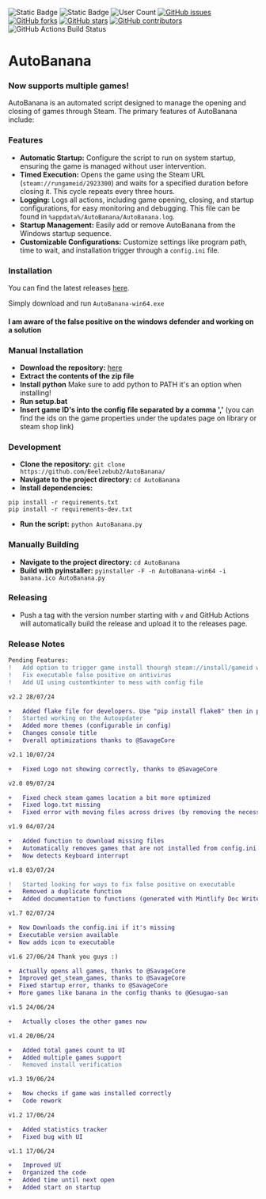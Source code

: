 ![Static Badge](https://img.shields.io/badge/Version-v2.2-8ebff1?style=for-the-badge&logo=v)
![Static Badge](https://img.shields.io/badge/Language-python-3776ab?style=for-the-badge&logo=python)
![User Count](https://img.shields.io/badge/Total%20Users-438-green?style=for-the-badge)
[![GitHub issues](https://img.shields.io/github/issues/Beelzebub2/AutoBanana.svg?style=for-the-badge)](https://github.com/Beelzebub2/AutoBanana/issues)
[![GitHub forks](https://img.shields.io/github/forks/Beelzebub2/AutoBanana.svg?style=for-the-badge)](https://github.com/Beelzebub2/AutoBanana/network/members)
[![GitHub stars](https://img.shields.io/github/stars/Beelzebub2/AutoBanana.svg?style=for-the-badge)](https://github.com/Beelzebub2/AutoBanana/stargazers)
[![GitHub contributors](https://img.shields.io/github/contributors/Beelzebub2/AutoBanana.svg?style=for-the-badge)](https://github.com/Beelzebub2/AutoBanana/graphs/contributors)
![GitHub Actions Build Status](https://img.shields.io/github/actions/workflow/status/Beelzebub2/AutoBanana/build.yml?style=for-the-badge&label=Build)



# AutoBanana
### Now supports multiple games!

AutoBanana is an automated script designed to manage the opening and closing of games through Steam. The primary features of AutoBanana include:

### Features
- **Automatic Startup:** Configure the script to run on system startup, ensuring the game is managed without user intervention.
- **Timed Execution:** Opens the game using the Steam URL (`steam://rungameid/2923300`) and waits for a specified duration before closing it. This cycle repeats every three hours.
- **Logging:** Logs all actions, including game opening, closing, and startup configurations, for easy monitoring and debugging. This file can be found in `%appdata%/AutoBanana/AutoBanana.log`.
- **Startup Management:** Easily add or remove AutoBanana from the Windows startup sequence.
- **Customizable Configurations:** Customize settings like program path, time to wait, and installation trigger through a `config.ini` file.

### Installation

You can find the latest releases [here](https://github.com/Beelzebub2/AutoBanana/releases).

Simply download and run `AutoBanana-win64.exe`
#### I am aware of the false positive on the windows defender and working on a solution

### Manual Installation

- **Download the repository:** [here](https://github.com/Beelzebub2/AutoBanana/archive/refs/heads/main.zip)
- **Extract the contents of the zip file**
- **Install python**  Make sure to add python to PATH it's an option when installing!
- **Run setup.bat**
- **Insert game ID's into the config file separated by a comma ','** (you can find the ids on the game properties under the updates page on library or steam shop link)

### Development

- **Clone the repository:** `git clone https://github.com/Beelzebub2/AutoBanana/`
- **Navigate to the project directory:** `cd AutoBanana`
- **Install dependencies:**
```
pip install -r requirements.txt
pip install -r requirements-dev.txt
```
- **Run the script:** `python AutoBanana.py`

### Manually Building

- **Navigate to the project directory:** `cd AutoBanana`
- **Build with pyinstaller:** `pyinstaller -F -n AutoBanana-win64 -i banana.ico AutoBanana.py`

### Releasing

- Push a tag with the version number starting with `v` and GitHub Actions will automatically build the release and upload it to the releases page.

### Release Notes

```diff
Pending Features:
!   Add option to trigger game install thourgh steam://install/gameid with a Xseconds delay
!   Fix executable false positive on antivirus
!   Add UI using customtkinter to mess with config file

v2.2 28/07/24

+   Added flake file for developers. Use "pip install flake8" then in project file "flake8 AutoBanana.py"
!   Started working on the Autoupdater
+   Added more themes (configurable in config)
+   Changes console title
+   Overall optimizations thanks to @SavageCore

v2.1 10/07/24

+   Fixed Logo not showing correctly, thanks to @SavageCore

v2.0 09/07/24

+   Fixed check steam games location a bit more optimized
+   Fixed logo.txt missing
+   Fixed error with moving files across drives (by removing the necessity to do that)

v1.9 04/07/24

+   Added function to download missing files
+   Automatically removes games that are not installed from config.ini
+   Now detects Keyboard interrupt

v1.8 03/07/24

!   Started looking for ways to fix false positive on executable
+   Removed a duplicate function
+   Added documentation to functions (generated with Mintlify Doc Writer)

v1.7 02/07/24

+  Now Downloads the config.ini if it's missing
+  Executable version available
+  Now adds icon to executable

v1.6 27/06/24 Thank you guys :)

+  Actually opens all games, thanks to @SavageCore
+  Improved get_steam_games, thanks to @SavageCore
+  Fixed startup error, thanks to @SavageCore
+  More games like banana in the config thanks to @Gesugao-san

v1.5 24/06/24

+   Actually closes the other games now

v1.4 20/06/24

+   Added total games count to UI
+   Added multiple games support
-   Removed install verification

v1.3 19/06/24

+   Now checks if game was installed correctly
+   Code rework

v1.2 17/06/24

+   Added statistics tracker
+   Fixed bug with UI

v1.1 17/06/24

+   Improved UI
+   Organized the code
+   Added time until next open
+   Added start on startup


```
